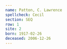 ```yaml
---
name: Patton, C. Lawrence
spellcheck: Cecil
section: SEQ
row: 1
site: 2
born: 1917-02-26
deceased: 2006-12-26
---
```



